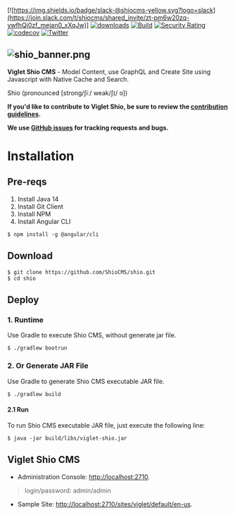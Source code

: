 [![https://img.shields.io/badge/slack-@shiocms-yellow.svg?logo=slack](https://join.slack.com/t/shiocms/shared_invite/zt-pm6w20zq-ywfhQj0zf_mejan0_xXqJw)] [![downloads](https://img.shields.io/github/downloads/ShioCMS/shio/total.svg)](https://github.com/ShioCMS/shio/releases/download/v0.3.6/viglet-shio.jar) [![Build](https://github.com/ShioCMS/shio/actions/workflows/build.yml/badge.svg)](https://github.com/ShioCMS/shio/actions/workflows/build.yml) [![Security Rating](https://sonarcloud.io/api/project_badges/measure?project=ShioCMS_shio&metric=security_rating)](https://sonarcloud.io/dashboard?id=ShioCMS_shio) [![codecov](https://codecov.io/gh/ShioCMS/shio/branch/master/graph/badge.svg)](https://codecov.io/gh/ShioCMS/shio) [![Twitter](https://img.shields.io/twitter/follow/shiocms.svg?style=social&label=Follow)](https://twitter.com/intent/follow?screen_name=shiocms)

![shio_banner.png](https://shiocms.github.io/shio/img/shio_banner.png) 
------

**Viglet Shio CMS** - Model Content, use GraphQL and Create Site using Javascript with Native Cache and Search.

Shio (pronounced [strong/ʃiː/ weak/ʃɪ/ o])

**If you'd like to contribute to Viglet Shio, be sure to review the [contribution
guidelines](CONTRIBUTING.md).**

**We use [GitHub issues](https://github.com/ShioCMS/shio/issues) for tracking requests and bugs.**

# Installation

## Pre-reqs
1. Install Java 14
2. Install Git Client
3. Install NPM
4. Install Angular CLI
```shell
$ npm install -g @angular/cli
```

## Download

```shell
$ git clone https://github.com/ShioCMS/shio.git
$ cd shio
```

## Deploy 

### 1. Runtime

Use Gradle to execute Shio CMS, without generate jar file.

```shell
$ ./gradlew bootrun
```


### 2. Or Generate JAR File

Use Gradle to generate Shio CMS executable JAR file.

```shell
$ ./gradlew build
```

#### 2.1 Run

To run Shio CMS executable JAR file, just execute the following line:

```shell
$ java -jar build/libs/viglet-shio.jar
```

## Viglet Shio CMS
* Administration Console: [http://localhost:2710](http://localhost:2710).

> login/password: admin/admin

* Sample Site: [http://localhost:2710/sites/viglet/default/en-us](http://localhost:2710/sites/viglet/default/en-us).
